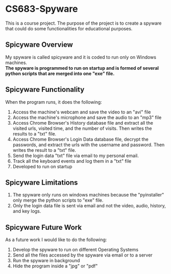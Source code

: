 # CS683-Spyware
This is a course project. The purpose of the project is to create a spyware that could do some functionalities for educational purposes.

## Spicyware Overview
My spyware is called spicyware and it is coded to run only on Windows machines. <br/>
**The spyware is programmed to run on startup and is formed of several python scripts that are merged into one "exe" file.**

## Spicyware Functionality
When the program runs, it does the following:
1. Access the machine's webcam and save the video to an "avi" file
2. Access the machine's microphone and save the audio to an "mp3" file
3. Access Chrome Browser's History database file and extract all the visited urls, visited time, and the number of visits. Then writes the results to a "txt" file.
4. Access Chrome Browser's Login Data database file, decrypt the passwords, and extract the urls with the username and password. Then writes the result to a "txt" file.
5. Send the login data "txt" file via email to my personal email.
6. Track all the keyboard events and log them in a "txt" file
7. Developed to run on startup

## Spicyware Limitations
1. The spyware only runs on windows machines because the "pyinstaller" only merge the python scripts to "exe" file.
2. Only the login data file is sent via email and not the video, audio, history, and key logs.

## Spicyware Future Work
As a future work I would like to do the following:
1. Develop the spyware to run on different Operating Systems
2. Send all the files accessed by the spyware via email or to a server
3. Run the spyware in background
4. Hide the program inside a "jpg" or "pdf"
